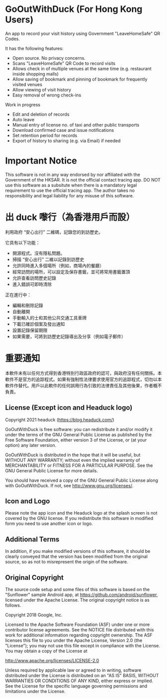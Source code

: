GoOutWithDuck (For Hong Kong Users)
===================================

An app to record your visit history using Government "LeaveHomeSafe" QR Codes.

It has the following features:
* Open source. No privacy concerns.
* Scans "LeaveHomeSafe" QR Code to record visits
* Allows check in of multiple venues at the same time (e.g. restaurant inside shopping malls)
* Allow saving of bookmark and pinning of bookmark for frequently visited venues
* Allow viewing of visit history
* Easy removal of wrong check-ins

Work in progress
* Edit and deletion of records
* Auto leave
* Manual entry of license no. of taxi and other public transports
* Download confirmed case and issue notifications
* Set retention period for records
* Export of history to sharing (e.g. via Email) if needed

Important Notice
================
This software is not in any way endorsed by nor affiliated with the Government of the HKSAR. It is not the official contact tracing app.  DO NOT use this software as a subsitute when there is a mandatory legal requirement to use the official tracing app.  The author takes no responsibility and legal liability for any misuse of this software.

出 duck 嚟行（為香港用戶而設）
=============================

利用政府 “安心出行” 二維碼，記錄您的到訪歷史。

它具有以下功能：
* 開源程式。沒有隱私問題。
* 掃描 “安心出行” 二維以記錄到訪歷史
* 允許同時進入多個場所（例如，商場內的餐廳）
* 經常訪問的場所，可以設定及保存書籤，並可將常用書籤置頂
* 允許查看訪問歷史記錄
* 進入錯誤可即時清除

正在進行中：
* 編輯和刪除記錄
* 自動離開
* 手動輸入的士和其他公共交通工具車牌
* 下載已確診個案及發出通知
* 設置記錄保留期限
* 如果需要，可將到訪歷史記錄導出及分享（例如電子郵件）

重要通知
========
本軟件未有以任何方式得到香港特別行政區政府的認可，與政府沒有任何關係。本軟件不是官方的追踪程式。如果有強制性法律要求使用官方的追踪程式，切勿以本軟件作替代。用戶以此軟件的任何誤用行為引致的法律責任及其他後果，作者概不負責。 

License (Except icon and Headuck logo)
--------------------------------------
Copyright 2021 headuck (https://blog.headuck.com/)

GoOutWithDuck is free software: you can redistribute it and/or modify
it under the terms of the GNU General Public License as published by
the Free Software Foundation, either version 3 of the License, or
(at your option) any later version.

GoOutWithDuck is distributed in the hope that it will be useful,
but WITHOUT ANY WARRANTY; without even the implied warranty of
MERCHANTABILITY or FITNESS FOR A PARTICULAR PURPOSE.  See the
GNU General Public License for more details.

You should have received a copy of the GNU General Public License
along with GoOutWithDuck. If not, see <http://www.gnu.org/licenses/>.

Icon and Logo
-------------

Please note the app icon and the Headuck logo at the splash screen is not covered by the GNU license. If you redistribute this software in modified form you need to use another icon or logo.

Additional Terms
----------------

In addition, if you make modified versions of this software, it should be clearly conveyed that the version has been modified from the original source, so as not to misrepresent the origin of the software.

Original Copyright
------------------

The source code setup and some files of this software is based on the "Sunflower" sample Android app, at https://github.com/android/sunflower, licensed under the Apache License. The original copyright notice is as follows.

Copyright 2018 Google, Inc.

Licensed to the Apache Software Foundation (ASF) under one or more contributor license agreements. See the NOTICE file distributed with this work for additional information regarding copyright ownership. The ASF licenses this file to you under the Apache License, Version 2.0 (the "License"); you may not use this file except in compliance with the License. You may obtain a copy of the License at

http://www.apache.org/licenses/LICENSE-2.0

Unless required by applicable law or agreed to in writing, software distributed under the License is distributed on an "AS IS" BASIS, WITHOUT WARRANTIES OR CONDITIONS OF ANY KIND, either express or implied. See the License for the specific language governing permissions and limitations under the License.

